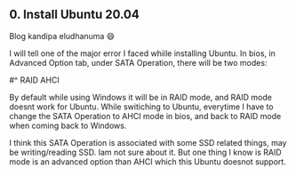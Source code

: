 ## 0. Install Ubuntu 20.04
Blog kandipa eludhanuma :smile:

I will tell one of the major error I faced whiile installing Ubuntu.
In bios, in Advanced Option tab, under SATA Operation, there will be two modes:
  
  #^ RAID
  AHCI

By default while using Windows it will be in RAID mode, and RAID mode doesnt work for Ubuntu. 
While switiching to Ubuntu, everytime I have to change the SATA Operation to AHCI mode in bios, and back to RAID mode when coming back to Windows.

I think this SATA Operation is associated with some SSD related things, may be writing/reading SSD. Iam not sure about it. 
But one thing I know is RAID mode is an advanced option than AHCI which this Ubuntu doesnot support. 
